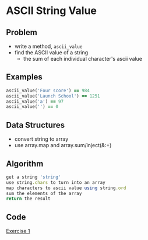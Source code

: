 # ASCII String Value

## Problem

- write a method, `ascii_value`
- find the ASCII value of a string
  - the sum of each individual character's ascii value

## Examples

```ruby
ascii_value('Four score') == 984
ascii_value('Launch School') == 1251
ascii_value('a') == 97
ascii_value('') == 0
```

## Data Structures

- convert string to array
- use array.map and array.sum/inject(&:+)

## Algorithm

```ruby
get a string 'string'
use string.chars to turn into an array
map characters to ascii value using string.ord
sum the elements of the array
return the result
```

## Code
[Exercise 1](/exercise_1.rb)